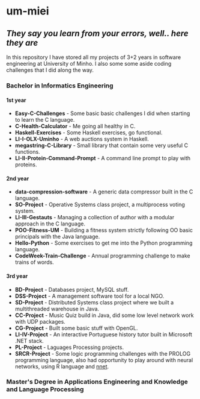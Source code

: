 # um-miei

## *They say you learn from your errors, well.. here they are*

In this repository I have stored all my projects of 3+2 years in software engineering at University of Minho. I also some some aside
coding challenges that I did along the way.

### Bachelor in Informatics Engineering

#### 1st year
- **Easy-C-Challenges** - Some basic basic challenges I did when starting to learn the C language.
- **C-Health-Calculator** - Me going all healthy in C.
- **Haskell-Exercises** - Some Haskell exercises, go functional.
- **LI-I-OLX-Uminho** - A web auctions system in Haskell.
- **megastring-C-Library** - Small library that contain some very useful C functions.
- **LI-II-Protein-Command-Prompt** - A command line prompt to play with proteins.

#### 2nd year

- **data-compression-software** - A generic data compressor built in the C language.
- **SO-Project** - Operative Systems class project, a multiprocess voting system.
- **LI-III-Gestauts** - Managing a collection of author with a modular approach in the C language.
- **POO-Fitness-UM** - Building a fitness system strictly following OO basic principals with the Java language.
- **Hello-Python** - Some exercises to get me into the Python programming language.
- **CodeWeek-Train-Challenge** - Annual programming challenge to make trains of words.

#### 3rd year
- **BD-Project** - Databases project, MySQL stuff.
- **DSS-Project** - A management software tool for a local NGO.
- **SD-Project** - Distributed Systems class project where we built a multithreaded warehouse in Java.
- **CC-Project** - Music Quiz build in Java, did some low level network work with UDP packages.
- **CG-Project** - Built some basic stuff with OpenGL.
- **LI-IV-Project** - An interactive Portuguese history tutor built in Microsoft .NET stack.
- **PL-Project** - Laguages Processing projects.
- **SRCR-Project** - Some logic programming challenges with the PROLOG programming language, also had opportunity to
play around with neural networks, using R language and [nnet](https://cran.r-project.org/web/packages/nnet/index.html).

### Master's Degree in Applications Engineering and Knowledge and Language Processing
